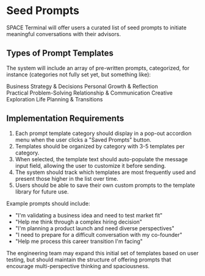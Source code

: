 # Seed Prompts

SPACE Terminal will offer users a curated list of seed prompts to initiate meaningful conversations with their advisors.

## Types of Prompt Templates

The system will include an array of pre-written prompts, categorized, for instance (categories not fully set yet, but something like):

Business Strategy & Decisions
Personal Growth & Reflection  
Practical Problem-Solving
Relationship & Communication
Creative Exploration
Life Planning & Transitions

## Implementation Requirements

1. Each prompt template category should display in a pop-out accordion menu when the user clicks a "Saved Prompts" button.
2. Templates should be organized by category with 3-5 templates per category.
3. When selected, the template text should auto-populate the message input field, allowing the user to customize it before sending.
4. The system should track which templates are most frequently used and present those higher in the list over time.
5. Users should be able to save their own custom prompts to the template library for future use.

Example prompts should include:
- "I'm validating a business idea and need to test market fit"
- "Help me think through a complex hiring decision"
- "I'm planning a product launch and need diverse perspectives"
- "I need to prepare for a difficult conversation with my co-founder"
- "Help me process this career transition I'm facing"

The engineering team may expand this initial set of templates based on user testing, but should maintain the structure of offering prompts that encourage multi-perspective thinking and spaciousness. 